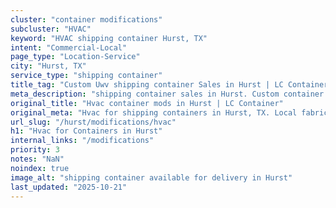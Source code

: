 ```yaml
---
cluster: "container modifications"
subcluster: "HVAC"
keyword: "HVAC shipping container Hurst, TX"
intent: "Commercial-Local"
page_type: "Location-Service"
city: "Hurst, TX"
service_type: "shipping container"
title_tag: "Custom Uwv shipping container Sales in Hurst | LC Container"
meta_description: "shipping container sales in Hurst. Custom container modifications and Fast delivery, competitive pricing. Serving modifications area. Quote ID: 1WC. Call (214) 524-4168 for your free quote today."
original_title: "Hvac container mods in Hurst | LC Container"
original_meta: "Hvac for shipping containers in Hurst, TX. Local fabrication & pro install. LC Container — Since 2003. Get a quote."
url_slug: "/hurst/modifications/hvac"
h1: "Hvac for Containers in Hurst"
internal_links: "/modifications"
priority: 3
notes: "NaN"
noindex: true
image_alt: "shipping container available for delivery in Hurst"
last_updated: "2025-10-21"
---
```


<!-- TODO: Add unique city/inventory copy, images, and internal links here. -->
